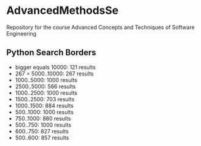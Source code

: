 # AdvancedMethodsSe
Repository for the course Advanced Concepts and Techniques of Software Engineering

## Python Search Borders
* bigger equals 10000: 121 results
* 267 = 5000..10000: 267 results
* 1000..5000: 1000 results
* 2500..5000: 566 results
* 1000..2500: 1000 results
* 1500..2500: 703 results
* 1000..1500: 884 results
* 500..1000: 1000 results
* 750..1000: 880 results
* 500..750: 1000 results
* 600..750: 827 results
* 500..600: 857 results

